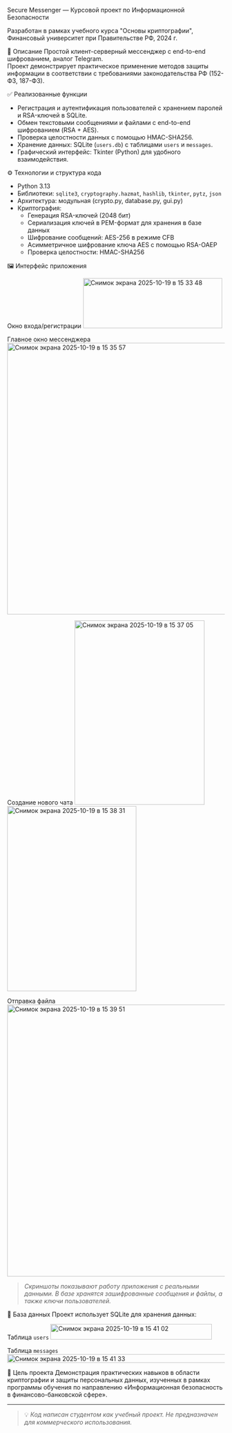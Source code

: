 Secure Messenger — Курсовой проект по Информационной Безопасности

Разработан в рамках учебного курса "Основы криптографии", Финансовый университет при Правительстве РФ, 2024 г.

📌 Описание
Простой клиент-серверный мессенджер с end-to-end шифрованием, аналог Telegram.  
Проект демонстрирует практическое применение методов защиты информации в соответствии с требованиями законодательства РФ (152-ФЗ, 187-ФЗ).

✅ Реализованные функции
- Регистрация и аутентификация пользователей с хранением паролей и RSA-ключей в SQLite.
- Обмен текстовыми сообщениями и файлами с end-to-end шифрованием (RSA + AES).
- Проверка целостности данных с помощью HMAC-SHA256.
- Хранение данных: SQLite (`users.db`) с таблицами `users` и `messages`.
- Графический интерфейс: Tkinter (Python) для удобного взаимодействия.

⚙️ Технологии и структура кода
- Python 3.13
- Библиотеки: `sqlite3`, `cryptography.hazmat`, `hashlib`, `tkinter`, `pytz`, `json`
- Архитектура: модульная (crypto.py, database.py, gui.py)
- Криптография:
  - Генерация RSA-ключей (2048 бит)
  - Сериализация ключей в PEM-формат для хранения в базе данных
  - Шифрование сообщений: AES-256 в режиме CFB
  - Асимметричное шифрование ключа AES с помощью RSA-OAEP
  - Проверка целостности: HMAC-SHA256

🖼️ Интерфейс приложения

Окно входа/регистрации
<img width="322" height="116" alt="Снимок экрана 2025-10-19 в 15 33 48" src="https://github.com/user-attachments/assets/22ee69a6-cbb4-43a1-ad32-981b47683343" />

Главное окно мессенджера
<img width="803" height="629" alt="Снимок экрана 2025-10-19 в 15 35 57" src="https://github.com/user-attachments/assets/df198e51-fc63-4850-892c-0e2421c040cf" />

Создание нового чата
<img width="301" height="427" alt="Снимок экрана 2025-10-19 в 15 37 05" src="https://github.com/user-attachments/assets/0d49cb22-644c-4422-a4c6-39674b61647e" />
<img width="299" height="429" alt="Снимок экрана 2025-10-19 в 15 38 31" src="https://github.com/user-attachments/assets/c5b2a009-9d6a-4a51-b31a-760b559e1b36" />


Отправка файла
<img width="801" height="630" alt="Снимок экрана 2025-10-19 в 15 39 51" src="https://github.com/user-attachments/assets/7d72307e-ff99-4a31-b6c0-3e0da7ea8b31" />

> *Скриншоты показывают работу приложения с реальными данными. В базе хранятся зашифрованные сообщения и файлы, а также ключи пользователей.*

📄 База данных
Проект использует SQLite для хранения данных:

Таблица `users`
<img width="374" height="36" alt="Снимок экрана 2025-10-19 в 15 41 02" src="https://github.com/user-attachments/assets/de978ebe-290c-401a-a820-bf0a58f914d3" />

Таблица `messages`
<img width="822" height="20" alt="Снимок экрана 2025-10-19 в 15 41 33" src="https://github.com/user-attachments/assets/cb3af8b6-8974-4e72-a777-c94454150d17" />

🎯 Цель проекта
Демонстрация практических навыков в области криптографии и защиты персональных данных, изученных в рамках программы обучения по направлению «Информационная безопасность в финансово-банковской сфере».

---

> 💡 *Код написан студентом как учебный проект. Не предназначен для коммерческого использования.*
